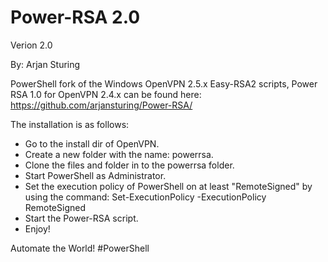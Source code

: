 # Power-RSA 2.0
Verion 2.0

By: Arjan Sturing

PowerShell fork of the Windows OpenVPN 2.5.x Easy-RSA2 scripts, Power RSA 1.0 for OpenVPN 2.4.x can be found here: https://github.com/arjansturing/Power-RSA/

The installation is as follows:

- Go to the install dir of OpenVPN.
- Create a new folder with the name: powerrsa.
- Clone the files and folder in to the powerrsa folder.
- Start PowerShell as Administrator.
- Set the execution policy of PowerShell on at least "RemoteSigned" by using the command: Set-ExecutionPolicy -ExecutionPolicy RemoteSigned
- Start the Power-RSA script.
- Enjoy!

Automate the World! #PowerShell
